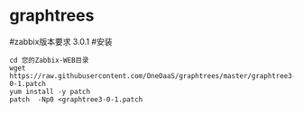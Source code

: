# graphtrees
#zabbix版本要求 3.0.1
#安装
```
cd 您的Zabbix-WEB目录
wget https://raw.githubusercontent.com/OneOaaS/graphtrees/master/graphtree3-0-1.patch
yum install -y patch
patch  -Np0 <graphtree3-0-1.patch
```
